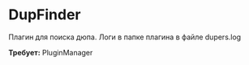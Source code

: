 DupFinder
=========

Плагин для поиска дюпа.
Логи в папке плагина в файле dupers.log

<b>Требует:</b> PluginManager
